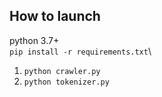 ## How to launch
python 3.7+\
` pip install -r requirements.txt `\
1. ` python crawler.py `
2. ` python tokenizer.py `